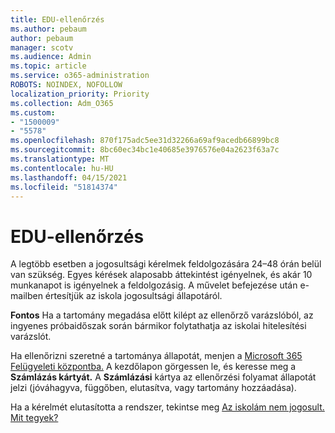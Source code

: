 ```yaml
---
title: EDU-ellenőrzés
ms.author: pebaum
author: pebaum
manager: scotv
ms.audience: Admin
ms.topic: article
ms.service: o365-administration
ROBOTS: NOINDEX, NOFOLLOW
localization_priority: Priority
ms.collection: Adm_O365
ms.custom:
- "1500009"
- "5578"
ms.openlocfilehash: 870f175adc5ee31d32266a69af9acedb66899bc8
ms.sourcegitcommit: 8bc60ec34bc1e40685e3976576e04a2623f63a7c
ms.translationtype: MT
ms.contentlocale: hu-HU
ms.lasthandoff: 04/15/2021
ms.locfileid: "51814374"
---
```

# <a name="edu-verification"></a>EDU-ellenőrzés

A legtöbb esetben a jogosultsági kérelmek feldolgozására 24–48 órán belül van szükség. Egyes kérések alaposabb áttekintést igényelnek, és akár 10 munkanapot is igényelnek a feldolgozásig. A művelet befejezése után e-mailben értesítjük az iskola jogosultsági állapotáról.

**Fontos** Ha a tartomány megadása előtt kilépt az [](https://go.microsoft.com/fwlink/p/?linkid=2135255) ellenőrző varázslóból, az ingyenes próbaidőszak során bármikor folytathatja az iskolai hitelesítési varázslót.

Ha ellenőrizni szeretné a tartománya állapotát, menjen a [Microsoft 365 Felügyeleti központba.](https://go.microsoft.com/fwlink/p/?linkid=2024339) A kezdőlapon görgessen le, és keresse meg a **Számlázás kártyát.** A **Számlázási** kártya az ellenőrzési folyamat állapotát jelzi (jóváhagyva, függőben, elutasítva, vagy tartomány hozzáadása).

Ha a kérelmét elutasította a rendszer, tekintse meg [Az iskolám nem jogosult. Mit tegyek?](https://docs.microsoft.com/microsoft-365/commerce/subscriptions/verify-academic-eligibility#my-school-isnt-eligible-what-do-i-do-now)